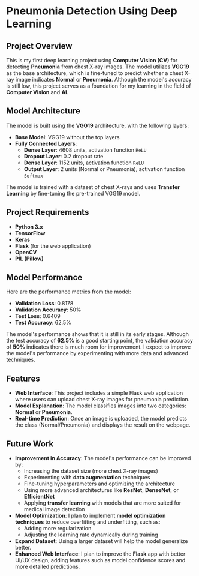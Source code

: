# **Pneumonia Detection Using Deep Learning**

## **Project Overview**

This is my first deep learning project using **Computer Vision (CV)** for detecting **Pneumonia** from chest X-ray images. The model utilizes **VGG19** as the base architecture, which is fine-tuned to predict whether a chest X-ray image indicates **Normal** or **Pneumonia**. Although the model's accuracy is still low, this project serves as a foundation for my learning in the field of **Computer Vision** and **AI**.

## **Model Architecture**

The model is built using the **VGG19** architecture, with the following layers:

- **Base Model**: VGG19 without the top layers
- **Fully Connected Layers**:
  - **Dense Layer**: 4608 units, activation function `ReLU`
  - **Dropout Layer**: 0.2 dropout rate
  - **Dense Layer**: 1152 units, activation function `ReLU`
  - **Output Layer**: 2 units (Normal or Pneumonia), activation function `Softmax`

The model is trained with a dataset of chest X-rays and uses **Transfer Learning** by fine-tuning the pre-trained VGG19 model.

## **Project Requirements**

- **Python 3.x**
- **TensorFlow**
- **Keras**
- **Flask** (for the web application)
- **OpenCV**
- **PIL (Pillow)**

## **Model Performance**

Here are the performance metrics from the model:

- **Validation Loss**: 0.8178
- **Validation Accuracy**: 50%
- **Test Loss**: 0.6409
- **Test Accuracy**: 62.5%

The model's performance shows that it is still in its early stages. Although the test accuracy of **62.5%** is a good starting point, the validation accuracy of **50%** indicates there is much room for improvement. I expect to improve the model's performance by experimenting with more data and advanced techniques.

## **Features**

- **Web Interface**: This project includes a simple Flask web application where users can upload chest X-ray images for pneumonia prediction.
- **Model Explanation**: The model classifies images into two categories: **Normal** or **Pneumonia**.
- **Real-time Prediction**: Once an image is uploaded, the model predicts the class (Normal/Pneumonia) and displays the result on the webpage.

## **Future Work**

- **Improvement in Accuracy**: The model's performance can be improved by:
  - Increasing the dataset size (more chest X-ray images)
  - Experimenting with **data augmentation** techniques
  - Fine-tuning hyperparameters and optimizing the architecture
  - Using more advanced architectures like **ResNet**, **DenseNet**, or **EfficientNet**
  - Applying **transfer learning** with models that are more suited for medical image detection
- **Model Optimization**: I plan to implement **model optimization techniques** to reduce overfitting and underfitting, such as:
  - Adding more regularization
  - Adjusting the learning rate dynamically during training
- **Expand Dataset**: Using a larger dataset will help the model generalize better.
- **Enhanced Web Interface**: I plan to improve the **Flask** app with better UI/UX design, adding features such as model confidence scores and more detailed predictions.


